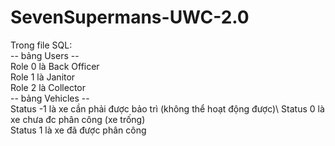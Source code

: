 # SevenSupermans-UWC-2.0
Trong file SQL: \
-- bảng Users -- \
Role 0 là Back Officer \
Role 1 là Janitor \
Role 2 là Collector \
-- bảng Vehicles --  \
Status -1 là xe cần phải được bảo trì (không thể hoạt động được)\ 
Status 0 là xe chưa đc phân công (xe trống) \
Status 1 là xe đã được phân công
